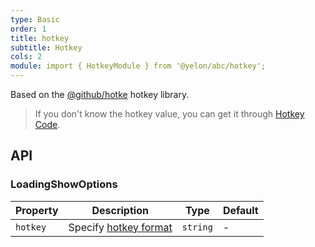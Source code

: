 ```yaml
---
type: Basic
order: 1
title: hotkey
subtitle: Hotkey
cols: 2
module: import { HotkeyModule } from '@yelon/abc/hotkey';
---
```


Based on the [@github/hotke](https://github.com/github/hotkey) hotkey library.

> If you don't know the hotkey value, you can get it through [Hotkey Code](https://github.github.io/hotkey/examples/hotkey_mapper.html).

## API

### LoadingShowOptions

| Property | Description | Type | Default |
|----------|-------------|------|---------|
| `hotkey` | Specify [hotkey format](https://github.com/github/hotkey#hotkey-string-format) | `string` | - |
